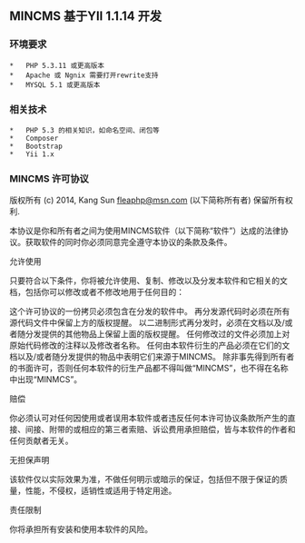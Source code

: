 ## MINCMS 基于YII 1.1.14 开发

### 环境要求 
	*   PHP 5.3.11 或更高版本
	*   Apache 或 Ngnix 需要打开rewrite支持 
	*   MYSQL 5.1 或更高版本

### 相关技术
    *   PHP 5.3 的相关知识，如命名空间、闭包等
    *   Composer
    *   Bootstrap 
    *   Yii 1.x 




### MINCMS 许可协议  

版权所有 (c) 2014, Kang Sun <fleaphp@msn.com> (以下简称所有者)
保留所有权利.

本协议是你和所有者之间为使用MINCMS软件（以下简称“软件”）达成的法律协议。获取软件的同时你必须同意完全遵守本协议的条款及条件。

允许使用

只要符合以下条件，你将被允许使用、复制、修改以及分发本软件和它相关的文档，包括你可以修改或者不修改地用于任何目的：

这个许可协议的一份拷贝必须包含在分发的软件中。
再分发源代码时必须在所有源代码文件中保留上方的版权提醒。
以二进制形式再分发时，必须在文档以及/或者随分发提供的其他物品上保留上面的版权提醒。
任何修改过的文件必须加上对原始代码修改的注释以及修改者名称。
任何由本软件衍生的产品必须在它们的文档以及/或者随分发提供的物品中表明它们来源于MINCMS。
除非事先得到所有者的书面许可，否则任何本软件的衍生产品都不得叫做“MINCMS”，也不得在名称中出现“MINMCS”。

赔偿

你必须认可对任何因使用或者误用本软件或者违反任何本许可协议条款所产生的直接、间接、附带的或相应的第三者索赔、诉讼费用承担赔偿，皆与本软件的作者和任何贡献者无关。

无担保声明

该软件仅以实际效果为准，不做任何明示或暗示的保证，包括但不限于保证的质量，性能，不侵权，适销性或适用于特定用途。

责任限制

你将承担所有安装和使用本软件的风险。 
